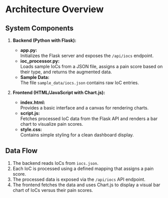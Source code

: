 # Architecture Overview

## System Components

1. **Backend (Python with Flask):**
   - **app.py:**  
     Initializes the Flask server and exposes the `/api/iocs` endpoint.
   - **ioc_processor.py:**  
     Loads sample IoCs from a JSON file, assigns a pain score based on their type, and returns the augmented data.
   - **Sample Data:**  
     The file `sample_data/iocs.json` contains raw IoC entries.

2. **Frontend (HTML/JavaScript with Chart.js):**
   - **index.html:**  
     Provides a basic interface and a canvas for rendering charts.
   - **script.js:**  
     Fetches processed IoC data from the Flask API and renders a bar chart to visualize pain scores.
   - **style.css:**  
     Contains simple styling for a clean dashboard display.

## Data Flow

1. The backend reads IoCs from `iocs.json`.
2. Each IoC is processed using a defined mapping that assigns a pain score.
3. The processed data is exposed via the `/api/iocs` API endpoint.
4. The frontend fetches the data and uses Chart.js to display a visual bar chart of IoCs versus their pain scores.
